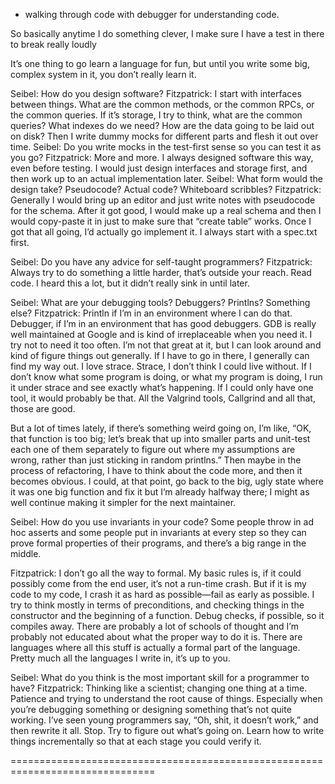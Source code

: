 
* walking through code with debugger for understanding code.

So basically anytime I do
something clever, I make sure I have a test in there to break really loudly

It’s one thing to go
learn a language for fun, but until you write some big, complex system in it,
you don’t really learn it.

Seibel: How do you design software?
Fitzpatrick: I start with interfaces between things. What are the common
methods, or the common RPCs, or the common queries. If it’s storage, I try
to think, what are the common queries? What indexes do we need? How
are the data going to be laid out on disk? Then I write dummy mocks for
different parts and flesh it out over time.
Seibel: Do you write mocks in the test-first sense so you can test it as you
go?
Fitzpatrick: More and more. I always designed software this way, even
before testing. I would just design interfaces and storage first, and then
work up to an actual implementation later.
Seibel: What form would the design take? Pseudocode? Actual code?
Whiteboard scribbles?
Fitzpatrick: Generally I would bring up an editor and just write notes with
pseudocode for the schema. After it got good, I would make up a real
schema and then I would copy-paste it in just to make sure that “create
table” works. Once I got that all going, I’d actually go implement it. I always
start with a spec.txt first.

Seibel: Do you have any advice for self-taught programmers?
Fitzpatrick: Always try to do something a little harder, that’s outside your
reach. Read code. I heard this a lot, but it didn’t really sink in until later.

Seibel: What are your debugging tools? Debuggers? Printlns? Something
else?
Fitzpatrick: Println if I’m in an environment where I can do that.
Debugger, if I’m in an environment that has good debuggers. GDB is really
well maintained at Google and is kind of irreplaceable when you need it. I
try not to need it too often. I’m not that great at it, but I can look around
and kind of figure things out generally. If I have to go in there, I generally can
find my way out. I love strace. Strace, I don’t think I could live without. If I
don’t know what some program is doing, or what my program is doing, I
run it under strace and see exactly what’s happening. If I could only have
one tool, it would probably be that. All the Valgrind tools, Callgrind and all
that, those are good.

But a lot of times lately, if there’s something weird going on, I’m like, “OK,
that function is too big; let’s break that up into smaller parts and unit-test
each one of them separately to figure out where my assumptions are wrong,
rather than just sticking in random printlns.”
Then maybe in the process of refactoring, I have to think about the code
more, and then it becomes obvious. I could, at that point, go back to the
big, ugly state where it was one big function and fix it but I’m already
halfway there; I might as well continue making it simpler for the next
maintainer.

Seibel: How do you use invariants in your code? Some people throw in ad
hoc asserts and some people put in invariants at every step so they can
prove formal properties of their programs, and there’s a big range in the
middle.

Fitzpatrick: I don’t go all the way to formal. My basic rules is, if it could
possibly come from the end user, it’s not a run-time crash. But if it is my
code to my code, I crash it as hard as possible—fail as early as possible.
I try to think mostly in terms of preconditions, and checking things in the
constructor and the beginning of a function. Debug checks, if possible, so it
compiles away. There are probably a lot of schools of thought and I’m
probably not educated about what the proper way to do it is. There are
languages where all this stuff is actually a formal part of the language. Pretty
much all the languages I write in, it’s up to you.

Seibel: What do you think is the most important skill for a programmer to
have?
Fitzpatrick: Thinking like a scientist; changing one thing at a time. Patience
and trying to understand the root cause of things. Especially when you’re
debugging something or designing something that’s not quite working. I’ve
seen young programmers say, “Oh, shit, it doesn’t work,” and then rewrite
it all. Stop. Try to figure out what’s going on. Learn how to write things
incrementally so that at each stage you could verify it.

===============================================================================